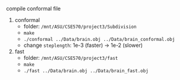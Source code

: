compile conformal file
1. conformal
   - folder: `/mnt/ASU/CSE570/project3/Subdivision`
    - `make`
    - `./conformal ../Data/brain.obj ../Data/brain_conformal.obj`
    - change `steplength`: 1e-3 (faster) -> 1e-2 (slower)
2. fast
   - folder: `/mnt/ASU/CSE570/project3/fast`
    - `make`
    - `./fast ../Data/brain.obj ../Data/brain_fast.obj`


 

